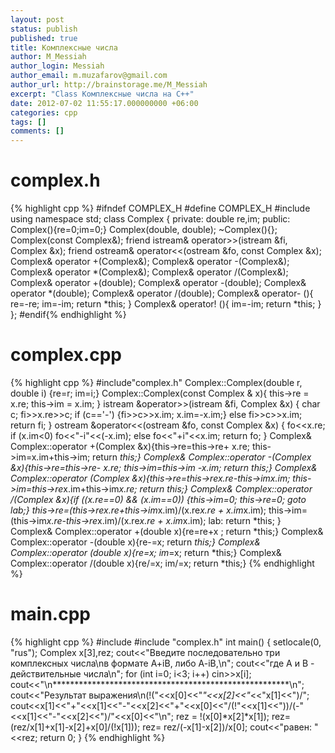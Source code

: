 ```yaml
---
layout: post
status: publish
published: true
title: Комплексные числа
author: M_Messiah
author_login: Messiah
author_email: m.muzafarov@gmail.com
author_url: http://brainstorage.me/M_Messiah
excerpt: "Class Комплексные числа на C++"
date: 2012-07-02 11:55:17.000000000 +06:00
categories: cpp
tags: []
comments: []
---
```


# complex.h #
{% highlight cpp %}
#ifndef COMPLEX_H
#define COMPLEX_H
#include <iostream>
using namespace std;
class Complex {
	private:
		double re,im;
	public:
		Complex(){re=0;im=0;}
		Complex(double, double);
		~Complex(){};
		Complex(const Complex&);
		friend istream& operator>>(istream &fi, Complex &x);
		friend ostream& operator<<(ostream &fo, const Complex &x);
		Complex& operator +(Complex&);
		Complex& operator -(Complex&);
		Complex& operator *(Complex&);
		Complex& operator /(Complex&);
		Complex& operator +(double);
		Complex& operator -(double);
		Complex& operator *(double);
		Complex& operator /(double);
		Complex& operator- (){
			re=-re;
			im=-im;
			return *this;
		}
		Complex& operator! (){
			im=-im;
			return *this;
		}
};
#endif{% endhighlight %}
# complex.cpp #
{% highlight cpp %}
#include"complex.h"
Complex::Complex(double r, double i) {re=r; im=i;}
Complex::Complex(const Complex & x){
	this->re = x.re;
	this->im = x.im;
}
istream &operator>>(istream &fi, Complex &x) {
	char c;
	fi>>x.re>>c;
	if (c=='-') {fi>>c>>x.im; x.im=-x.im;}
	else fi>>c>>x.im;
	return fi;
}
ostream &operator<<(ostream &fo, const Complex &x) {
	fo<<x.re;
	if (x.im<0) fo<<"-i"<<(-x.im); else fo<<"+i"<<x.im; return fo;
}
Complex& Complex::operator +(Complex &x){this->re=this->re+ x.re; this->im=x.im+this->im; return *this;}
Complex& Complex::operator -(Complex &x){this->re=this->re- x.re; this->im=this->im -x.im; return *this;}
Complex& Complex::operator *(Complex &x){this->re=this->re*x.re-this->im*x.im; this->im=this->re*x.im+this->im*x.re; return *this;}
Complex& Complex::operator /(Complex &x){if ((x.re==0) && (x.im==0)) {this->im=0; this->re=0; goto lab;}
	this->re=(this->re*x.re+this->im*x.im)/(x.re*x.re + x.im*x.im);
	this->im=(this->im*x.re-this->re*x.im)/(x.re*x.re + x.im*x.im);
	lab: return *this;
}
Complex& Complex::operator +(double x){re=re+x ; return *this;}
Complex& Complex::operator -(double x){re-=x; return *this;}
Complex& Complex::operator *(double x){re*=x; im*=x; return *this;}
Complex& Complex::operator /(double x){re/=x; im/=x; return *this;}
{% endhighlight %}
# main.cpp #
{% highlight cpp %}
#include <iostream>
#include "complex.h"
int main() {
	setlocale(0, "rus");
	Complex x[3],rez;
	cout<<"Введите последовательно три комплексных числа\nв формате A+iB, либо A-iB,\n";
	cout<<"где A и B - действительные числа\n";
	for (int i=0; i<3; i++) cin>>x[i];
	cout<<"\n******************************************************\n";
	cout<<"Результат выражения\n(!("<<x[0]<<"*"<<x[2]<<"*<<"x[1]<<")/";
	cout<<x[1]<<"+"<<x[1]<<"-"<<x[2]<<"+"<<x[0]<<"/(!"<<x[1]<<"))/(-"<<x[1]<<"-"<<x[2]<<")/"<<x[0]<<"\n";
	rez = !(x[0]*x[2]*x[1]);
	rez= (rez/x[1]+x[1]-x[2]+x[0]/(!x[1]));
	rez= rez/(-x[1]-x[2])/x[0];
	cout<<"равен: "<<rez;
	return 0;
}
{% endhighlight %}

